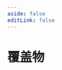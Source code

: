 ```yaml
---
aside: false
editLink: false
---
```


# 覆盖物

<script setup>
import Chart from '../../components/SampleChart.vue'
import data from '../../data/sample/overlay/index.json'
</script>
<Chart :js="data['index.js']" :html="data['index.html']" :css="data['index.css']" title="覆盖物"/>

<!--@include: @/data/sample/overlay/index.md-->
